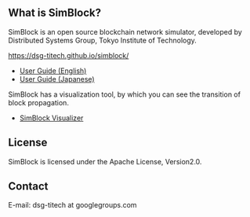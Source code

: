 ## What is SimBlock?

SimBlock is an open source blockchain network simulator, developed by Distributed Systems Group, Tokyo Institute of Technology.

https://dsg-titech.github.io/simblock/

- [User Guide (English)](https://github.com/dsg-titech/simblock/blob/master/docs/en/usage.md)
- [User Guide (Japanese)](https://github.com/dsg-titech/simblock/blob/master/docs/jp/usage.md)

SimBlock has a visualization tool, by which you can see the transition of block propagation.

- [SimBlock Visualizer](https://github.com/dsg-titech/simblock-visualizer)

## License

SimBlock is licensed under the Apache License, Version2.0.

## Contact

E-mail: dsg-titech at googlegroups.com
